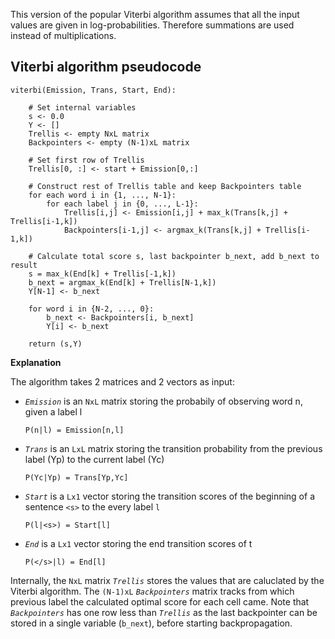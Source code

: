 This version of the popular Viterbi algorithm assumes that all the input values are given in log-probabilities. Therefore summations are used instead of multiplications.
## Viterbi algorithm pseudocode

    viterbi(Emission, Trans, Start, End):
        
        # Set internal variables
        s <- 0.0
        Y <- []
        Trellis <- empty NxL matrix
        Backpointers <- empty (N-1)xL matrix
        
        # Set first row of Trellis
        Trellis[0, :] <- start + Emission[0,:]
        
        # Construct rest of Trellis table and keep Backpointers table
        for each word i in {1, ..., N-1}:
        	for each label j in {0, ..., L-1}:
        		Trellis[i,j] <- Emission[i,j] + max_k(Trans[k,j] + Trellis[i-1,k])
        		Backpointers[i-1,j] <- argmax_k(Trans[k,j] + Trellis[i-1,k])
        
        # Calculate total score s, last backpointer b_next, add b_next to result
        s = max_k(End[k] + Trellis[-1,k])	 
        b_next = argmax_k(End[k] + Trellis[N-1,k])
        Y[N-1] <- b_next
        
        for word i in {N-2, ..., 0}:
        	b_next <- Backpointers[i, b_next]
        	Y[i] <- b_next
        	
        return (s,Y)
        
**Explanation**

The algorithm takes 2 matrices and 2 vectors as input:

- *`Emission`* is an `NxL` matrix storing the probabily of observing word n, given a label l 

	`P(n|l) = Emission[n,l]`
- *`Trans`* is an `LxL` matrix storing the transition probability from the previous label (Yp) to the current label (Yc)
	
	`P(Yc|Yp) = Trans[Yp,Yc]`
- *`Start`* is a `Lx1` vector storing the transition scores of the beginning of a sentence `<s>` to the every label `l`

	`P(l|<s>) = Start[l]`
- *`End`* is a `Lx1` vector storing the end transition scores of t

	`P(</s>|l) = End[l]`

Internally, the `NxL` matrix *`Trellis`* stores the values that are caluclated by the Viterbi algorithm. The `(N-1)xL` *`Backpointers`* matrix tracks from which previous label the calculated optimal score for each cell came. Note that *`Backpointers`* has one row less than *`Trellis`* as the last backpointer can be stored in a single variable (`b_next`), before starting backpropagation.